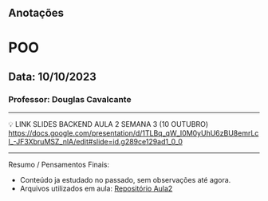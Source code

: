 ## Anotações

# POO

## Data: 10/10/2023

### Professor: Douglas Cavalcante

---

💡 LINK SLIDES BACKEND AULA 2 SEMANA 3 (10 OUTUBRO)
https://docs.google.com/presentation/d/1TLBq_qW_I0M0yUhU6zBU8emrLcl_-JF3XbruMSZ_nlA/edit#slide=id.g289ce129ad1_0_0

---

Resumo / Pensamentos Finais:

- Conteúdo ja estudado no passado, sem observações até agora.
- Arquivos utilizados em aula: [Repositório Aula2]()
